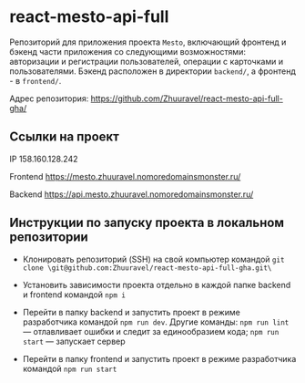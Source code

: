 # react-mesto-api-full

Репозиторий для приложения проекта `Mesto`, включающий фронтенд и бэкенд части приложения со следующими возможностями: авторизации и регистрации пользователей, операции с карточками и пользователями. Бэкенд расположен в директории `backend/`, а фронтенд - в `frontend/`.

Адрес репозитория: https://github.com/Zhuuravel/react-mesto-api-full-gha/

## Ссылки на проект

IP 158.160.128.242

Frontend https://mesto.zhuuravel.nomoredomainsmonster.ru/

Backend https://api.mesto.zhuuravel.nomoredomainsmonster.ru/

## Инструкции по запуску проекта в локальном репозитории

- Клонировать репозиторий (SSH) на свой компьютер командой `git clone \git@github.com:Zhuuravel/react-mesto-api-full-gha.git\`

- Установить зависимости проекта отдельно в каждой папке backend и frontend командой `npm i`

- Перейти в папку backend и запустить проект в режиме разработчика командой `npm run dev`. Другие команды: `npm run lint` — отлавливает ошибки и следит за единообразием кода; `npm run start` — запускает сервер

- Перейти в папку frontend и запустить проект в режиме разработчика командой `npm run start`

